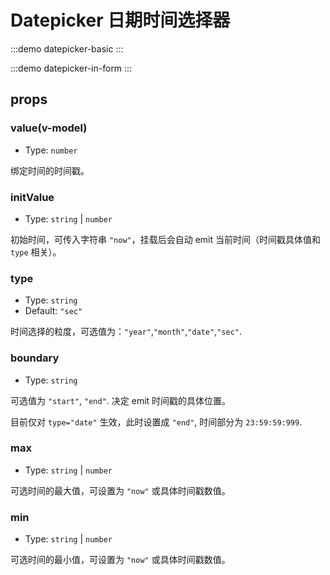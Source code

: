 # Datepicker 日期时间选择器

:::demo datepicker-basic
:::

:::demo datepicker-in-form
:::

## props

### value(v-model)

- Type: `number`

绑定时间的时间戳。

### initValue

- Type: `string` | `number`

初始时间，可传入字符串 `"now"`，挂载后会自动 emit 当前时间（时间戳具体值和 `type` 相关）。

### type

- Type: `string`
- Default: `"sec"`

时间选择的粒度，可选值为：`"year"`,`"month"`,`"date"`,`"sec"`.

### boundary

- Type: `string`

可选值为 `"start"`, `"end"`. 决定 emit 时间戳的具体位置。

目前仅对 `type="date"` 生效，此时设置成 `"end"`, 时间部分为 `23:59:59:999`.

### max

- Type: `string` | `number`

可选时间的最大值，可设置为 `"now"` 或具体时间戳数值。

### min

- Type: `string` | `number`

可选时间的最小值，可设置为 `"now"` 或具体时间戳数值。

